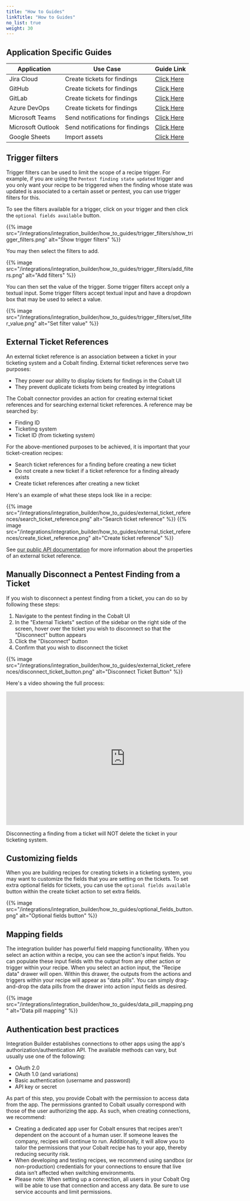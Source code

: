 ```yaml
---
title: "How to Guides"
linkTitle: "How to Guides"
no_list: true
weight: 30
---
```


## Application Specific Guides

| Application       | Use Case                        | Guide Link                                       |
|-------------------|---------------------------------|--------------------------------------------------|
| Jira Cloud        | Create tickets for findings     | [Click Here](./jira-cloud-migration)             |
| GitHub            | Create tickets for findings     | [Click Here](./github)                           |
| GitLab            | Create tickets for findings     | [Click Here](./gitlab)                           |
| Azure DevOps      | Create tickets for findings     | [Click Here](./azure-devops)                     |
| Microsoft Teams   | Send notifications for findings | [Click Here](./microsoft-teams)                  |
| Microsoft Outlook | Send notifications for findings | [Click Here](./outlook-notifications)            |
| Google Sheets     | Import assets                   | [Click Here](./import-assets-from-google-sheets) |

## Trigger filters

Trigger filters can be used to limit the scope of a recipe trigger.
For example, if you are using the `Pentest finding state updated` trigger and you only want your recipe to be triggered
when the finding whose state was updated is associated to a certain asset or pentest, you can use trigger filters for this.

To see the filters available for a trigger, click on your trigger and then click the `optional fields available` button.

{{% image src="/integrations/integration_builder/how_to_guides/trigger_filters/show_trigger_filters.png" alt="Show trigger filters" %}}

You may then select the filters to add.

{{% image src="/integrations/integration_builder/how_to_guides/trigger_filters/add_filters.png" alt="Add filters" %}}

You can then set the value of the trigger.
Some trigger filters accept only a textual input.
Some trigger filters accept textual input and have a dropdown box that may be used to select a value.

{{% image src="/integrations/integration_builder/how_to_guides/trigger_filters/set_filter_value.png" alt="Set filter value" %}}

## External Ticket References

An external ticket reference is an association between a ticket in your ticketing system and a Cobalt finding.
External ticket references serve two purposes:

* They power our ability to display tickets for findings in the Cobalt UI
* They prevent duplicate tickets from being created by integrations

The Cobalt connector provides an action for creating external ticket references and for searching external ticket references.
A reference may be searched by:

* Finding ID
* Ticketing system
* Ticket ID (from ticketing system)

For the above-mentioned purposes to be achieved, it is important that your ticket-creation recipes:

* Search ticket references for a finding before creating a new ticket
* Do not create a new ticket if a ticket reference for a finding already exists
* Create ticket references after creating a new ticket

Here's an example of what these steps look like in a recipe:

{{% image src="/integrations/integration_builder/how_to_guides/external_ticket_references/search_ticket_reference.png" alt="Search ticket reference" %}}
{{% image src="/integrations/integration_builder/how_to_guides/external_ticket_references/create_ticket_reference.png" alt="Create ticket reference" %}}

See [our public API documentation](/cobalt-api/documentation/v2) for more information about the properties of an external ticket reference.

## Manually Disconnect a Pentest Finding from a Ticket

If you wish to disconnect a pentest finding from a ticket, you can do so by following these steps:

1. Navigate to the pentest finding in the Cobalt UI
2. In the "External Tickets" section of the sidebar on the right side of the screen, hover over the ticket you wish to disconnect so that the "Disconnect" button appears
3. Click the "Disconnect" button
4. Confirm that you wish to disconnect the ticket

{{% image src="/integrations/integration_builder/how_to_guides/external_ticket_references/disconnect_ticket_button.png" alt="Disconnect Ticket Button" %}}

Here's a video showing the full process:

<iframe src="https://www.loom.com/embed/7d835829d6f74d62b1e34c2d959670b8?sid=3d0488fd-ee6c-445a-9c9f-ae6a80c19797" width="640" height="360" frameborder="0" allowfullscreen></iframe>

Disconnecting a finding from a ticket will NOT delete the ticket in your ticketing system.

## Customizing fields

When you are building recipes for creating tickets in a ticketing system, you may want to customize the fields that you are setting on the tickets.
To set extra optional fields for tickets, you can use the `optional fields available` button within the create ticket action to set extra fields.

{{% image src="/integrations/integration_builder/how_to_guides/optional_fields_button.png" alt="Optional fields button" %}}

## Mapping fields

The integration builder has powerful field mapping functionality.
When you select an action within a recipe, you can see the action's input fields.
You can populate these input fields with the output from any other action or trigger within your recipe.
When you select an action input, the "Recipe data" drawer will open.
Within this drawer, the outputs from the actions and triggers within your recipe will appear as "data pills".
You can simply drag-and-drop the data pills from the drawer into action input fields as desired.

{{% image src="/integrations/integration_builder/how_to_guides/data_pill_mapping.png" alt="Data pill mapping" %}}

## Authentication best practices

Integration Builder establishes connections to other apps using the app's authorization/authentication API.
The available methods can vary, but usually use one of the following:

* OAuth 2.0
* OAuth 1.0 (and variations)
* Basic authentication (username and password)
* API key or secret

As part of this step, you provide Cobalt with the permission to access data from the app.
The permissions granted to Cobalt usually correspond with those of the user authorizing the app.
As such, when creating connections, we recommend:

* Creating a dedicated app user for Cobalt ensures that recipes aren't dependent on the account of a human user.
  If someone leaves the company, recipes will continue to run. Additionally, it will allow you to tailor the permissions
  that your Cobalt recipe has to your app, thereby reducing security risk.
* When developing and testing recipes, we recommend using sandbox (or non-production) credentials for your connections
  to ensure that live data isn’t affected when switching environments.
* Please note:  When setting up a connection, all users in your Cobalt Org will be able to use that connection and
  access any data. Be sure to use service accounts and limit permissions.
